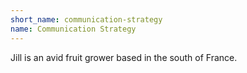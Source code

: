 ```yaml
---
short_name: communication-strategy
name: Communication Strategy
---
```

Jill is an avid fruit grower based in the south of France.